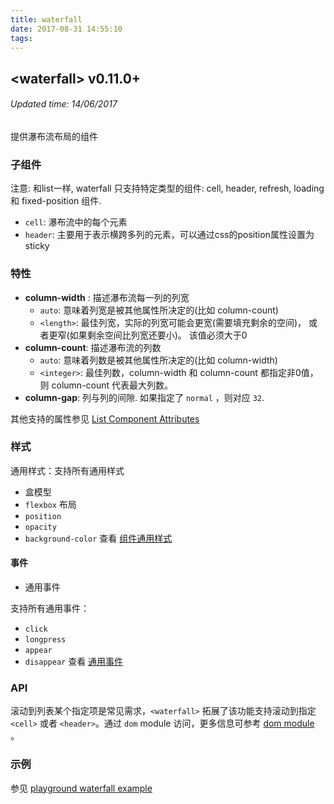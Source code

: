 ```yaml
---
title: waterfall
date: 2017-08-31 14:55:10
tags:
---
```


## &#60;waterfall&#62; v0.11.0+
###### Updated time: 14/06/2017

提供瀑布流布局的组件

### 子组件
注意: 和list一样, waterfall 只支持特定类型的组件: cell, header, refresh, loading 和 fixed-position 组件.

* `cell`: 瀑布流中的每个元素
* `header`: 主要用于表示横跨多列的元素，可以通过css的position属性设置为sticky

### 特性
* **column-width** : 描述瀑布流每一列的列宽
  * `auto`: 意味着列宽是被其他属性所决定的(比如 column-count)
  * `<length>`: 最佳列宽，实际的列宽可能会更宽(需要填充剩余的空间)， 或者更窄(如果剩余空间比列宽还要小)。 该值必须大于0
* **column-count**: 描述瀑布流的列数
  * `auto`: 意味着列数是被其他属性所决定的(比如 column-width)
  * `<integer>`: 最佳列数，column-width 和 column-count 都指定非0值， 则 column-count 代表最大列数。
* **column-gap**: 列与列的间隙. 如果指定了 `normal` ，则对应 `32`.

其他支持的属性参见 [List Component Attributes](http://weex.apache.org/cn/references/components/list.html)

### 样式
通用样式：支持所有通用样式

* 盒模型
* `flexbox` 布局
* `position`
* `opacity`
* `background-color`
查看 [组件通用样式](http://weex.apache.org/cn/references/common-style.html)

#### 事件

* 通用事件

支持所有通用事件：

  * `click`
  * `longpress`
  * `appear`
  * `disappear`
  查看 [通用事件](http://weex.apache.org/cn/references/common-event.html)

### API
滚动到列表某个指定项是常见需求，`<waterfall>` 拓展了该功能支持滚动到指定 `<cell>` 或者 `<header>`。通过 `dom` module 访问，更多信息可参考 [dom module](http://weex.apache.org/cn/references/modules/dom.html) 。

### 示例
参见 [playground waterfall example](http://dotwe.org/vue/7a9195643e9e8da352b0d879cdbe68c0)